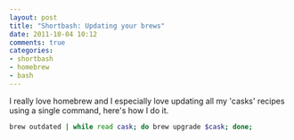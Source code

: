 ```yaml
---
layout: post
title: "Shortbash: Updating your brews"
date: 2011-10-04 10:12
comments: true
categories: 
- shortbash
- homebrew
- bash
---
```


I really love homebrew and I especially love updating all my 'casks' recipes using a single command, here's how I do it.

``` bash Update All Homebrew Casks
brew outdated | while read cask; do brew upgrade $cask; done;
```


